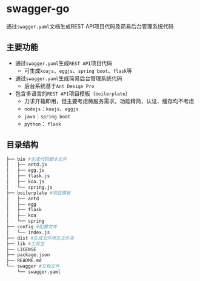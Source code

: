 # swagger-go

通过`swagger.yaml`文档生成REST API项目代码及简易后台管理系统代码

## 主要功能

- 通过`swagger.yaml`生成`REST API`项目代码
  - 可生成`koajs`、`eggjs`、`spring boot`、`flask`等
- 通过`swagger.yaml`生成简易后台管理系统代码
  - 后台系统基于`Ant Design Pro`
- 包含多语言的`REST API`项目模板（`boilerplate`）
  - 力求开箱即用，但主要考虑微服务需求，功能精简，认证、缓存均不考虑
  - `nodejs`：`koajs`、`eggjs`
  - `java`：`spring boot`
  - `python`： `flask`

## 目录结构

```sh
├── bin #生成代码脚本文件
│   ├── antd.js
│   ├── egg.js
│   ├── flask.js
│   ├── koa.js
│   └── spring.js
├── boilerplate #项目模板
│   ├── antd
│   ├── egg
│   ├── flask
│   ├── koa
│   └── spring
├── config #配置文件
│   └── index.js
├── dist #生成文件所在文件夹
├── lib #工具包
├── LICENSE
├── package.json
├── README.md
└── swagger #文档文件
    └── swagger.yaml
```
